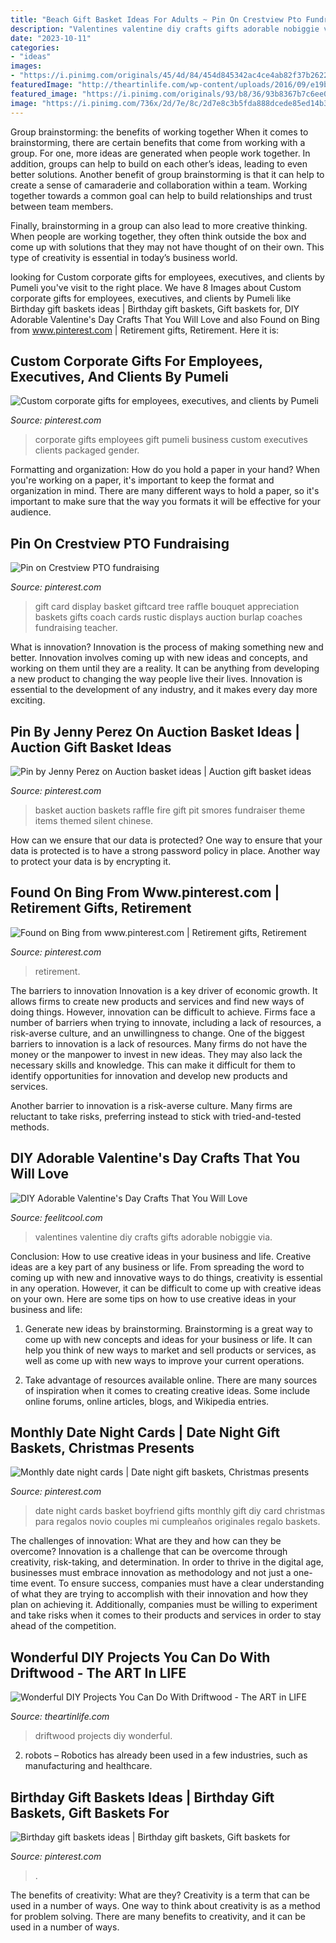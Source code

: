 ```yaml
---
title: "Beach Gift Basket Ideas For Adults ~ Pin On Crestview Pto Fundraising"
description: "Valentines valentine diy crafts gifts adorable nobiggie via"
date: "2023-10-11"
categories:
- "ideas"
images:
- "https://i.pinimg.com/originals/45/4d/84/454d845342ac4ce4ab82f37b2622f2f3.jpg"
featuredImage: "http://theartinlife.com/wp-content/uploads/2016/09/e19babdad34e21f85f85781ec0763523.jpg"
featured_image: "https://i.pinimg.com/originals/93/b8/36/93b8367b7c6ee0ca9c84d737d113ac9a.jpg"
image: "https://i.pinimg.com/736x/2d/7e/8c/2d7e8c3b5fda888dcede85ed14b3b431.jpg"
---
```



Group brainstorming: the benefits of working together
When it comes to brainstorming, there are certain benefits that come from working with a group. For one, more ideas are generated when people work together. In addition, groups can help to build on each other’s ideas, leading to even better solutions.
Another benefit of group brainstorming is that it can help to create a sense of camaraderie and collaboration within a team. Working together towards a common goal can help to build relationships and trust between team members.

Finally, brainstorming in a group can also lead to more creative thinking. When people are working together, they often think outside the box and come up with solutions that they may not have thought of on their own. This type of creativity is essential in today’s business world.

	

		
looking for Custom corporate gifts for employees, executives, and clients by Pumeli you've visit to the right place. We have 8 Images about Custom corporate gifts for employees, executives, and clients by Pumeli like Birthday gift baskets ideas | Birthday gift baskets, Gift baskets for, DIY Adorable Valentine&#039;s Day Crafts That You Will Love and also Found on Bing from www.pinterest.com | Retirement gifts, Retirement. Here it is:
		
    
## Custom Corporate Gifts For Employees, Executives, And Clients By Pumeli

<img loading=lazy src="https://i.pinimg.com/736x/2d/7e/8c/2d7e8c3b5fda888dcede85ed14b3b431.jpg" onerror="this.onerror=null;this.src='https://tse1.mm.bing.net/th?id=OIP.QeWPYGREO-KioMrLrv-ViAHaLH&amp;pid=15.1';" alt="Custom corporate gifts for employees, executives, and clients by Pumeli">

_Source: pinterest.com_

>corporate gifts employees gift pumeli business custom executives clients packaged gender. 

	

Formatting and organization: How do you hold a paper in your hand?
When you're working on a paper, it's important to keep the format and organization in mind. There are many different ways to hold a paper, so it's important to make sure that the way you formats it will be effective for your audience.

    
## Pin On Crestview PTO Fundraising

<img loading=lazy src="https://i.pinimg.com/736x/c0/50/db/c050dbe3390d54d9fd4dc3c94ca300a1--coach-appreciation-gifts-teacher-appreciation-gift-card-display.jpg" onerror="this.onerror=null;this.src='https://tse3.mm.bing.net/th?id=OIP.W-q4ce9XZJpEjd4JRKNJqAHaJ4&amp;pid=15.1';" alt="Pin on Crestview PTO fundraising">

_Source: pinterest.com_

>gift card display basket giftcard tree raffle bouquet appreciation baskets gifts coach cards rustic displays auction burlap coaches fundraising teacher. 

	

What is innovation?
Innovation is the process of making something new and better. Innovation involves coming up with new ideas and concepts, and working on them until they are a reality. It can be anything from developing a new product to changing the way people live their lives. Innovation is essential to the development of any industry, and it makes every day more exciting.

    
## Pin By Jenny Perez On Auction Basket Ideas | Auction Gift Basket Ideas

<img loading=lazy src="https://i.pinimg.com/originals/45/4d/84/454d845342ac4ce4ab82f37b2622f2f3.jpg" onerror="this.onerror=null;this.src='https://tse1.mm.bing.net/th?id=OIP.V3GXW1w_05px7vlqGoyTQgHaJ4&amp;pid=15.1';" alt="Pin by Jenny Perez on Auction basket ideas | Auction gift basket ideas">

_Source: pinterest.com_

>basket auction baskets raffle fire gift pit smores fundraiser theme items themed silent chinese. 

	

How can we ensure that our data is protected?
One way to ensure that your data is protected is to have a strong password policy in place. Another way to protect your data is by encrypting it.

    
## Found On Bing From Www.pinterest.com | Retirement Gifts, Retirement

<img loading=lazy src="https://i.pinimg.com/736x/74/6a/8d/746a8d340c8ba5d8775466512b5e494a--retirement-gifts-teacher-retirement.jpg" onerror="this.onerror=null;this.src='https://tse1.mm.bing.net/th?id=OIP.UjwWqTHNJWv11y43O71R8gHaJ3&amp;pid=15.1';" alt="Found on Bing from www.pinterest.com | Retirement gifts, Retirement">

_Source: pinterest.com_

>retirement. 

	

The barriers to innovation
Innovation is a key driver of economic growth. It allows firms to create new products and services and find new ways of doing things. However, innovation can be difficult to achieve. Firms face a number of barriers when trying to innovate, including a lack of resources, a risk-averse culture, and an unwillingness to change.
One of the biggest barriers to innovation is a lack of resources. Many firms do not have the money or the manpower to invest in new ideas. They may also lack the necessary skills and knowledge. This can make it difficult for them to identify opportunities for innovation and develop new products and services.

Another barrier to innovation is a risk-averse culture. Many firms are reluctant to take risks, preferring instead to stick with tried-and-tested methods.

    
## DIY Adorable Valentine&#039;s Day Crafts That You Will Love

<img loading=lazy src="http://feelitcool.com/wp-content/uploads/2016/01/valentines-day-candy-gifts.jpg" onerror="this.onerror=null;this.src='https://tse1.mm.bing.net/th?id=OIP.-UbG2MRNSmwHrIpJgxeglwHaLH&amp;pid=15.1';" alt="DIY Adorable Valentine&#039;s Day Crafts That You Will Love">

_Source: feelitcool.com_

>valentines valentine diy crafts gifts adorable nobiggie via. 

	

Conclusion: How to use creative ideas in your business and life.
Creative ideas are a key part of any business or life. From spreading the word to coming up with new and innovative ways to do things, creativity is essential in any operation. However, it can be difficult to come up with creative ideas on your own. Here are some tips on how to use creative ideas in your business and life: 
1) Generate new ideas by brainstorming. Brainstorming is a great way to come up with new concepts and ideas for your business or life. It can help you think of new ways to market and sell products or services, as well as come up with new ways to improve your current operations. 

2) Take advantage of resources available online. There are many sources of inspiration when it comes to creating creative ideas. Some include online forums, online articles, blogs, and Wikipedia entries.

    
## Monthly Date Night Cards | Date Night Gift Baskets, Christmas Presents

<img loading=lazy src="https://i.pinimg.com/originals/93/b8/36/93b8367b7c6ee0ca9c84d737d113ac9a.jpg" onerror="this.onerror=null;this.src='https://tse4.mm.bing.net/th?id=OIP.OlFpZMTJAcpbe23bom08qgHaNL&amp;pid=15.1';" alt="Monthly date night cards | Date night gift baskets, Christmas presents">

_Source: pinterest.com_

>date night cards basket boyfriend gifts monthly gift diy card christmas para regalos novio couples mi cumpleaños originales regalo baskets. 

	

The challenges of innovation: What are they and how can they be overcome?
Innovation is a challenge that can be overcome through creativity, risk-taking, and determination. In order to thrive in the digital age, businesses must embrace innovation as methodology and not just a one-time event. To ensure success, companies must have a clear understanding of what they are trying to accomplish with their innovation and how they plan on achieving it. Additionally, companies must be willing to experiment and take risks when it comes to their products and services in order to stay ahead of the competition.

    
## Wonderful DIY Projects You Can Do With Driftwood - The ART In LIFE

<img loading=lazy src="http://theartinlife.com/wp-content/uploads/2016/09/e19babdad34e21f85f85781ec0763523.jpg" onerror="this.onerror=null;this.src='https://tse1.mm.bing.net/th?id=OIP.1VF68d282vC7GD9wHUrzrAHaLH&amp;pid=15.1';" alt="Wonderful DIY Projects You Can Do With Driftwood - The ART in LIFE">

_Source: theartinlife.com_

>driftwood projects diy wonderful. 

	

2. robots – Robotics has already been used in a few industries, such as manufacturing and healthcare.

    
## Birthday Gift Baskets Ideas | Birthday Gift Baskets, Gift Baskets For

<img loading=lazy src="https://i.pinimg.com/736x/71/f3/b2/71f3b24e613f7e9773a7dbd1946ce0ce.jpg" onerror="this.onerror=null;this.src='https://tse4.mm.bing.net/th?id=OIP.5CX5CukxTp-L3maSQdUW4wHaJ3&amp;pid=15.1';" alt="Birthday gift baskets ideas | Birthday gift baskets, Gift baskets for">

_Source: pinterest.com_

>. 

	

The benefits of creativity: What are they?
Creativity is a term that can be used in a number of ways. One way to think about creativity is as a method for problem solving. There are many benefits to creativity, and it can be used in a number of ways.

